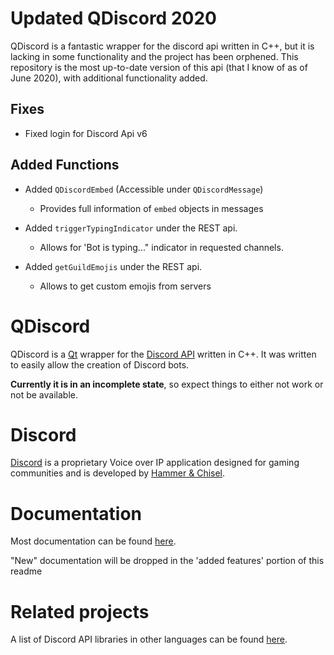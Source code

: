 # Updated QDiscord 2020
QDiscord is a fantastic wrapper for the discord api written in C++, but it is lacking in some functionality and the project has been orphened. This repository is the most up-to-date version of this api (that I know of as of June 2020), with additional functionality added.

## Fixes

* Fixed login for Discord Api v6

## Added Functions

* Added `QDiscordEmbed` (Accessible under `QDiscordMessage`)
    * Provides full information of `embed` objects in messages

* Added `triggerTypingIndicator` under the REST api. 
    * Allows for 'Bot is typing..." indicator in requested channels.

* Added `getGuildEmojis` under the REST api.             
    * Allows to get custom emojis from servers

# QDiscord

QDiscord is a [Qt](https://www.qt.io/) wrapper for the [Discord API](https://discordapp.com/developers/docs) written in C++.
It was written to easily allow the creation of Discord bots.


**Currently it is in an incomplete state**, so expect things to either not work or not be available.

# Discord

[Discord](https://discordapp.com) is a proprietary Voice over IP application designed for gaming communities and is developed by [Hammer & Chisel](https://discordapp.com/company).

# Documentation

Most documentation can be found [here](http://george99g.github.io/QDiscord).

"New" documentation will be dropped in the 'added features' portion of this readme

# Related projects

A list of Discord API libraries in other languages can be found [here](https://discordapi.com/unofficial/libs.html).
